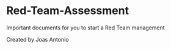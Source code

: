 # Red-Team-Assessment

Important documents for you to start a Red Team management

Created by Joas Antonio
